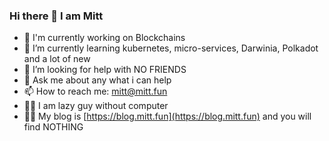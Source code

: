 ### Hi there 👋 I am Mitt 
- 🔭 I'm currently working on Blockchains
- 🌱 I’m currently learning kubernetes, micro-services, Darwinia, Polkadot and a lot of new
- 🤔 I’m looking for help with NO FRIENDS
- 💬 Ask me about any what i can help
- 📫 How to reach me: mitt@mitt.fun
- 🐱‍💻 I am lazy guy without computer
- 🐱‍👤 My blog is [https://blog.mitt.fun](https://blog.mitt.fun) and you will find NOTHING

<!--
**MittWillson/MittWillson** is a ✨ _special_ ✨ repository because its `README.md` (this file) appears on your GitHub profile.

Here are some ideas to get you started:

- 🔭 I’m currently working on ...
- 🌱 I’m currently learning ...
- 👯 I’m looking to collaborate on ...
- 🤔 I’m looking for help with ...
- 💬 Ask me about ...
- 📫 How to reach me: ...
- 😄 Pronouns: ...
- ⚡ Fun fact: ...
-->

